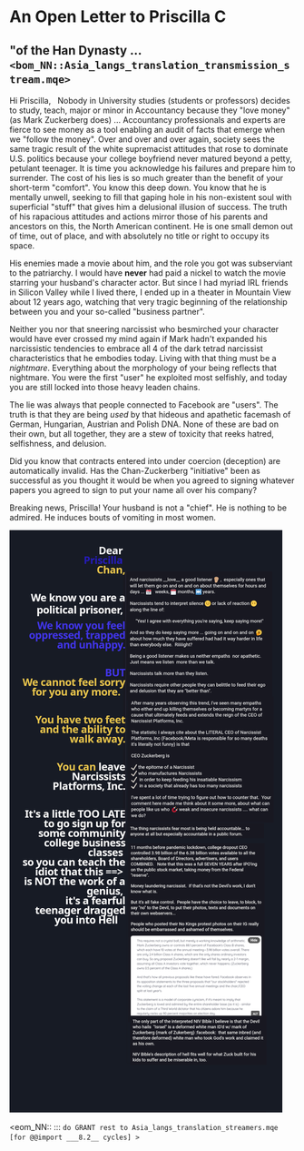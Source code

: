 # An Open Letter to Priscilla C
## "of the Han Dynasty ... `<bom_NN::Asia_langs_translation_transmission_stream.mqe>`

Hi Priscilla, 
  
Nobody in University studies (students or professors) decides to study, teach, major or minor in Accountancy because they "love money" 
(as Mark Zuckerberg does) ... Accountancy professionals and experts are fierce to see money as a tool enabling an audit of facts 
that emerge when we "follow the money". Over and over and over again, society sees the same tragic result of the white supremacist 
attitudes that rose to dominate U.S. politics because your college boyfriend never matured beyond a petty, petulant teenager.
It is time you acknowledge his failures and prepare him to surrender. The cost of his lies is so much greater than the benefit
of your short-term "comfort".  You know this deep down. You know that he is mentally unwell, seeking to fill that gaping hole in his
non-existent soul with superficial "stuff" that gives him a delusional illusion of success.  The truth of his rapacious attitudes
and actions mirror those of his parents and ancestors on this, the North American continent.  He is one small demon out of time, 
out of place, and with absolutely no title or right to occupy its space.

His enemies made a movie about him, and the role you got was subserviant to the patriarchy. I would have **never** had paid a 
nickel to watch the movie starring your husband's character actor. But since I had myriad IRL friends in Silicon Valley while I 
lived there, I ended up in a theater in Mountain View about 12 years ago, watching that very tragic beginning of the relationship 
between you and your so-called "business partner".  

Neither you nor that sneering narcissist who besmirched your character would have ever crossed my mind again if Mark hadn't expanded
his narcissistic tendencies to embrace all 4 of the dark tetrad narcissist characteristics that he embodies today.  Living with that 
thing must be a _nightmare_.   Everything about the morphology of your being reflects that nightmare.  You were the first "user" 
he exploited most selfishly, and today you are still locked into those heavy leaden chains. 

The lie was always that people connected to Facebook are "users".  The truth is that they are being _used_ by that hideous and 
apathetic facemash of German, Hungarian, Austrian and Polish DNA.  None of these are bad on their own, but all together, they are
a stew of toxicity that reeks hatred, selfishness, and delusion.
    
Did you know that contracts entered into under coercion (deception) are automatically invalid. Has the Chan-Zuckerberg "initiative" 
been as successful as you thought it would be when you agreed to signing whatever papers you agreed to sign to put your name all 
over his company?

Breaking news, Priscilla!  Your husband is not a "chief". He is nothing to be admired. He induces bouts of vomiting in most women.

![priscilla](scumbagger_narcissist_meta.png)


<eom_NN:: ::: `do GRANT rest to Asia_langs_translation_streamers.mqe 
                        [for @@import ___8.2__ cycles] > `

